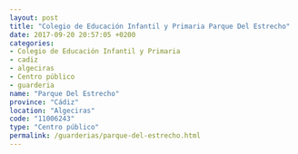 ```yaml
---
layout: post
title: "Colegio de Educación Infantil y Primaria Parque Del Estrecho"
date: 2017-09-20 20:57:05 +0200
categories:
- Colegio de Educación Infantil y Primaria
- cadiz
- algeciras
- Centro público
- guarderia
name: "Parque Del Estrecho"
province: "Cádiz"
location: "Algeciras"
code: "11006243"
type: "Centro público"
permalink: /guarderias/parque-del-estrecho.html
---
```

